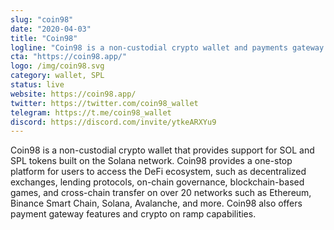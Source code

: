```yaml
---
slug: "coin98"
date: "2020-04-03"
title: "Coin98"
logline: "Coin98 is a non-custodial crypto wallet and payments gateway that supports SOL and SPL tokens."
cta: "https://coin98.app/"
logo: /img/coin98.svg
category: wallet, SPL
status: live
website: https://coin98.app/
twitter: https://twitter.com/coin98_wallet
telegram: https://t.me/coin98_wallet
discord: https://discord.com/invite/ytkeARXYu9
---
```


Coin98 is a non-custodial crypto wallet that provides support for SOL and SPL tokens built on the Solana network. Coin98 provides a one-stop platform for users to access the DeFi ecosystem, such as decentralized exchanges, lending protocols, on-chain governance, blockchain-based games, and cross-chain transfer on over 20 networks such as Ethereum, Binance Smart Chain, Solana, Avalanche, and more. Coin98 also offers payment gateway features and crypto on ramp capabilities.
